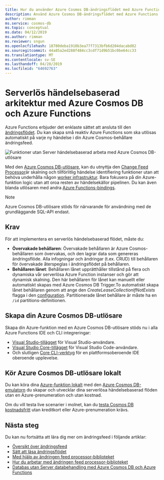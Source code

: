 ```yaml
---
title: Hur du använder Azure Cosmos DB-ändringsflödet med Azure Functions
description: Använd Azure Cosmos DB-ändringsflödet med Azure Functions
author: rimman
ms.service: cosmos-db
ms.topic: conceptual
ms.date: 04/12/2019
ms.author: rimman
ms.reviewer: sngun
ms.openlocfilehash: 18780deba1910b3ea77f7313bfb6d204dacabd82
ms.sourcegitcommit: 44a85a2ed288f484cc3cdf71d9b51bc0be64cc33
ms.translationtype: MT
ms.contentlocale: sv-SE
ms.lasthandoff: 04/28/2019
ms.locfileid: "64692763"
---
```

# <a name="serverless-event-based-architectures-with-azure-cosmos-db-and-azure-functions"></a>Serverlös händelsebaserad arkitektur med Azure Cosmos DB och Azure Functions

Azure Functions erbjuder det enklaste sättet att ansluta till den [ändringsflödet](change-feed.md). Du kan skapa små reaktiv Azure Functions som ska utlösas automatiskt på varje ny händelse i din Azure Cosmos-behållare ändringsfeed.

![Funktioner utan Server händelsebaserad arbeta med Azure Cosmos DB-utlösare](./media/change-feed-functions/functions.png)

Med den [Azure Cosmos DB-utlösare](../azure-functions/functions-bindings-cosmosdb-v2.md#trigger), kan du utnyttja den [Change Feed Processor](./change-feed-processor.md)är skalning och tillförlitlig händelse identifiering funktioner utan att behöva underhålla någon [worker infrastruktur](./change-feed-processor.md#implementing-the-change-feed-processor-library). Bara fokusera på din Azure-funktion logic utan att oroa resten av händelsekällor pipelinen. Du kan även blanda utlösaren med andra [Azure Functions-bindings](../azure-functions/functions-triggers-bindings.md#supported-bindings).

> [!NOTE]
> Azure Cosmos DB-utlösare stöds för närvarande för användning med de grundläggande SQL-API endast.

## <a name="requirements"></a>Krav

För att implementera en serverlös händelsebaserad flödet, måste du:

* **Övervakade behållaren**: Övervakade behållaren är Azure Cosmos-behållaren som övervakas, och den lagrar data som genereras ändringsflöde. Alla infogningar och ändringar (t.ex. CRUD) till behållaren för övervakade återspeglas i ändringsflödet på behållaren.
* **Behållaren lånet**: Behållaren lånet upprätthåller tillstånd på flera och dynamiska vår serverlösa Azure Function instanser och gör att dynamisk skalning. Den här behållaren för lånet kan manuellt eller automatiskt skapas med Azure Cosmos DB Trigger.To automatiskt skapa lånet behållaren genom att ange den *CreateLeaseCollectionIfNotExists* flagga i den [configuration](../azure-functions/functions-bindings-cosmosdb-v2.md#trigger---configuration). Partitionerade lånet behållare är måste ha en `/id` partitions-definitionen.

## <a name="create-your-azure-cosmos-db-trigger"></a>Skapa din Azure Cosmos DB-utlösare

Skapa din Azure-funktion med en Azure Cosmos DB-utlösare stöds nu i alla Azure Functions IDE och CLI integreringar:

* [Visual Studio-tillägget](../azure-functions/functions-develop-vs.md) för Visual Studio-användare.
* [Visual Studio Core-tillägget](https://code.visualstudio.com/tutorials/functions-extension/create-function) för Visual Studio Code-användare.
* Och slutligen [Core CLI-verktyg](../azure-functions/functions-run-local.md#create-func) för en plattformsoberoende IDE oberoende upplevelse.

## <a name="run-your-azure-cosmos-db-trigger-locally"></a>Kör Azure Cosmos DB-utlösare lokalt

Du kan köra dina [Azure-funktion lokalt](../azure-functions/functions-develop-local.md) med den [Azure Cosmos DB-emulatorn](./local-emulator.md) du skapar och utvecklar dina serverlösa händelsebaserad flöden utan en Azure-prenumeration och utan kostnad.

Om du vill testa live scenarier i molnet, kan du [testa Cosmos DB kostnadsfritt](https://azure.microsoft.com/try/cosmosdb/) utan kreditkort eller Azure-prenumeration krävs.

## <a name="next-steps"></a>Nästa steg

Du kan nu fortsätta att lära dig mer om ändringsfeed i följande artiklar:

* [Översikt över ändringsfeed](change-feed.md)
* [Sätt att läsa ändringsflödet](read-change-feed.md)
* [Med hjälp av ändringen feed processor-biblioteket](change-feed-processor.md)
* [Hur du arbetar med ändringen feed processor-biblioteket](change-feed-processor.md)
* [Databas utan Server databehandling med Azure Cosmos DB och Azure Functions](serverless-computing-database.md)

